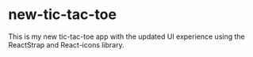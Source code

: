 # new-tic-tac-toe

This is my new tic-tac-toe app with the updated UI experience using the ReactStrap and React-icons library.
